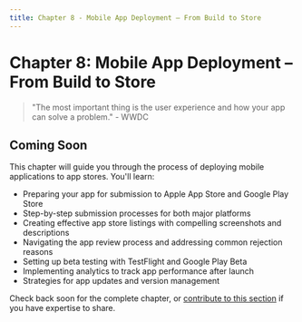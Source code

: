 ```yaml
---
title: Chapter 8 - Mobile App Deployment – From Build to Store
---
```


# Chapter 8: Mobile App Deployment – From Build to Store

> "The most important thing is the user experience and how your app can solve a problem." - WWDC

## Coming Soon

This chapter will guide you through the process of deploying mobile applications to app stores. You'll learn:

- Preparing your app for submission to Apple App Store and Google Play Store
- Step-by-step submission processes for both major platforms
- Creating effective app store listings with compelling screenshots and descriptions
- Navigating the app review process and addressing common rejection reasons
- Setting up beta testing with TestFlight and Google Play Beta
- Implementing analytics to track app performance after launch
- Strategies for app updates and version management

Check back soon for the complete chapter, or [contribute to this section](/contribute) if you have expertise to share. 